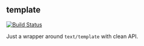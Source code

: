 template
---------

[![Build Status](https://travis-ci.org/corpix/template.svg?branch=master)](https://travis-ci.org/corpix/template)

Just a wrapper around `text/template` with clean API.
